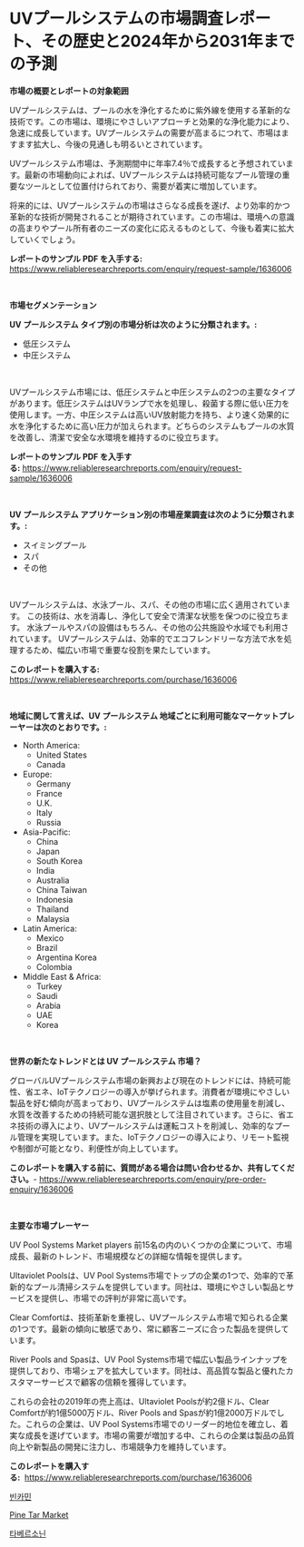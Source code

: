 <p><h1>UVプールシステムの市場調査レポート、その歴史と2024年から2031年までの予測</h1></p><p><strong>市場の概要とレポートの対象範囲</strong></p>
<p><p>UVプールシステムは、プールの水を浄化するために紫外線を使用する革新的な技術です。この市場は、環境にやさしいアプローチと効果的な浄化能力により、急速に成長しています。UVプールシステムの需要が高まるにつれて、市場はますます拡大し、今後の見通しも明るいとされています。</p><p>UVプールシステム市場は、予測期間中に年率7.4％で成長すると予想されています。最新の市場動向によれば、UVプールシステムは持続可能なプール管理の重要なツールとして位置付けられており、需要が着実に増加しています。</p><p>将来的には、UVプールシステムの市場はさらなる成長を遂げ、より効率的かつ革新的な技術が開発されることが期待されています。この市場は、環境への意識の高まりやプール所有者のニーズの変化に応えるものとして、今後も着実に拡大していくでしょう。</p></p>
<p><strong>レポートのサンプル PDF を入手する:</strong> <a href="https://www.reliableresearchreports.com/enquiry/request-sample/1636006">https://www.reliableresearchreports.com/enquiry/request-sample/1636006</a></p>
<p>&nbsp;</p>
<p><strong>市場セグメンテーション</strong></p>
<p><strong>UV プールシステム タイプ別の市場分析は次のように分類されます。:</strong></p>
<p><ul><li>低圧システム</li><li>中圧システム</li></ul></p>
<p>&nbsp;</p>
<p><p>UVプールシステム市場には、低圧システムと中圧システムの2つの主要なタイプがあります。低圧システムはUVランプで水を処理し、殺菌する際に低い圧力を使用します。一方、中圧システムは高いUV放射能力を持ち、より速く効果的に水を浄化するために高い圧力が加えられます。どちらのシステムもプールの水質を改善し、清潔で安全な水環境を維持するのに役立ちます。</p></p>
<p><strong>レポートのサンプル PDF を入手する:</strong>&nbsp;<a href="https://www.reliableresearchreports.com/enquiry/request-sample/1636006">https://www.reliableresearchreports.com/enquiry/request-sample/1636006</a></p>
<p>&nbsp;</p>
<p><strong> UV プールシステム アプリケーション別の市場産業調査は次のように分類されます。:</strong></p>
<p><ul><li>スイミングプール</li><li>スパ</li><li>その他</li></ul></p>
<p>&nbsp;</p>
<p><p>UVプールシステムは、水泳プール、スパ、その他の市場に広く適用されています。 この技術は、水を消毒し、浄化して安全で清潔な状態を保つのに役立ちます。 水泳プールやスパの設備はもちろん、その他の公共施設や水域でも利用されています。 UVプールシステムは、効率的でエコフレンドリーな方法で水を処理するため、幅広い市場で重要な役割を果たしています。</p></p>
<p><strong>このレポートを購入する:</strong>&nbsp; <a href="https://www.reliableresearchreports.com/purchase/1636006">https://www.reliableresearchreports.com/purchase/1636006</a></p>
<p>&nbsp;</p>
<p><strong>地域に関して言えば、UV プールシステム 地域ごとに利用可能なマーケットプレーヤーは次のとおりです。:</strong></p>
<p><ul>
    <li>
        North America:
        <ul>
            <li>United States</li>
            <li>Canada</li>
        </ul>
    </li>
    <li>
        Europe:
        <ul>
            <li>Germany</li>
            <li>France</li>
            <li>U.K.</li>
            <li>Italy</li>
            <li>Russia</li>
        </ul>
    </li>
    <li>
        Asia-Pacific:
        <ul>
            <li>China</li>
            <li>Japan</li>
            <li>South Korea</li>
            <li>India</li>
            <li>Australia</li>
            <li>China Taiwan</li>
            <li>Indonesia</li>
            <li>Thailand</li>
            <li>Malaysia</li>
        </ul>
    </li>
    <li>
        Latin America:
        <ul>
            <li>Mexico</li>
            <li>Brazil</li>
            <li>Argentina Korea</li>
            <li>Colombia</li>
        </ul>
    </li>
    <li>
        Middle East & Africa:
        <ul>
            <li>Turkey</li>
            <li>Saudi</li>
            <li>Arabia</li>
            <li>UAE</li>
            <li>Korea</li>
        </ul>
    </li>
    </ul></p>
<p>&nbsp;</p>
<p><strong>世界の新たなトレンドとは UV プールシステム 市場？</strong></p>
<p><p>グローバルUVプールシステム市場の新興および現在のトレンドには、持続可能性、省エネ、IoTテクノロジーの導入が挙げられます。消費者が環境にやさしい製品を好む傾向が高まっており、UVプールシステムは塩素の使用量を削減し、水質を改善するための持続可能な選択肢として注目されています。さらに、省エネ技術の導入により、UVプールシステムは運転コストを削減し、効率的なプール管理を実現しています。また、IoTテクノロジーの導入により、リモート監視や制御が可能となり、利便性が向上しています。</p></p>
<p><strong>このレポートを購入する前に、質問がある場合は問い合わせるか、共有してください。</strong>- <a href="https://www.reliableresearchreports.com/enquiry/pre-order-enquiry/1636006">https://www.reliableresearchreports.com/enquiry/pre-order-enquiry/1636006</a></p>
<p>&nbsp;</p>
<p><strong>主要な市場プレーヤー</strong></p>
<p><p>UV Pool Systems Market players 前15名の内のいくつかの企業について、市場成長、最新のトレンド、市場規模などの詳細な情報を提供します。</p><p>Ultaviolet Poolsは、UV Pool Systems市場でトップの企業の1つで、効率的で革新的なプール清掃システムを提供しています。同社は、環境にやさしい製品とサービスを提供し、市場での評判が非常に高いです。</p><p>Clear Comfortは、技術革新を重視し、UVプールシステム市場で知られる企業の1つです。最新の傾向に敏感であり、常に顧客ニーズに合った製品を提供しています。</p><p>River Pools and Spasは、UV Pool Systems市場で幅広い製品ラインナップを提供しており、市場シェアを拡大しています。同社は、高品質な製品と優れたカスタマーサービスで顧客の信頼を獲得しています。</p><p>これらの会社の2019年の売上高は、Ultaviolet Poolsが約2億ドル、Clear Comfortが約1億5000万ドル、River Pools and Spasが約1億2000万ドルでした。これらの企業は、UV Pool Systems市場でのリーダー的地位を確立し、着実な成長を遂げています。市場の需要が増加する中、これらの企業は製品の品質向上や新製品の開発に注力し、市場競争力を維持しています。</p></p>
<p><strong>このレポートを購入する:</strong>&nbsp;&nbsp;<a href="https://www.reliableresearchreports.com/purchase/1636006">https://www.reliableresearchreports.com/purchase/1636006</a></p>
<p><p><a href="https://github.com/sammyUltyylrich9067856/Market-Research-Report-List-1/blob/main/40472856790.md">빈카민</a></p><p><a href="https://mire-aunt-385.notion.site/Pine-Tar-Market-with-the-goal-of-estimating-the-market-size-and-future-growth-potential-of-various-m-307d2a76edc84a4891f84078a42e24e6">Pine Tar Market</a></p><p><a href="https://github.com/Elenrrera7685/Market-Research-Report-List-1/blob/main/91679446789.md">타베르소닌</a></p></p>